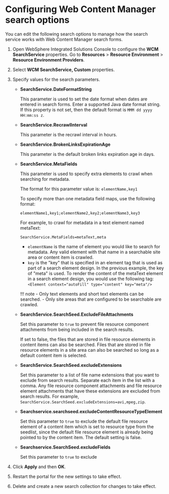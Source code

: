 # Configuring Web Content Manager search options

You can edit the following search options to manage how the search service works with Web Content Manager search forms.

1.  Open WebSphere Integrated Solutions Console to configure the **WCM SearchService** properties. Go to **Resources** \> **Resource Environment** \> **Resource Environment Providers**.

2.  Select **WCM SearchService, Custom** properties.

3.  Specify values for the search parameters.

    -   **SearchService.DateFormatString**

        This parameter is used to set the date format when dates are entered in search forms. Enter a supported Java date format string. If this property is not set, then the default format is `MMM dd yyyy HH:mm:ss z`.

    -   **SearchService.RecrawlInterval**

        This parameter is the recrawl interval in hours.

    -   **SearchService.BrokenLinksExpirationAge**

        This parameter is the default broken links expiration age in days.

    -   **SearchService.MetaFields**

        This parameter is used to specify extra elements to crawl when searching for metadata.

        The format for this parameter value is: `elementName,key1`

        To specify more than one metadata field maps, use the following format:

        ```
        elementName1,key1;elementName2,key2;elementName3,key3
        ```

        For example, to crawl for metadata in a text element named metaText:

        ```
        SearchService.MetaFields=metaText,meta
        ```

        -   `elementName` is the name of element you would like to search for metadata. Any valid element with that name in a searchable site area or content item is crawled.
        -   `key` is the "key" that is specified in an element tag that is used as part of a search element design. In the previous example, the key of "meta" is used. To render the content of the metaText element in a search element design, you would use the following tag: `<Element context="autoFill" type="content" key="meta"/>`

        !!! note
            -   Only text elements and short text elements can be searched.
            -   Only site areas that are configured to be searchable are crawled.
            
    -   **SearchService.SearchSeed.ExcludeFileAttachments**

        Set this parameter to `true` to prevent file resource component attachments from being included in the search results.

        If set to false, the files that are stored in file resource elements in content items can also be searched. Files that are stored in file resource elements in a site area can also be searched so long as a default content item is selected.

    -   **SearchService.SearchSeed.excludeExtensions**

        Set this parameter to a list of file name extensions that you want to exclude from search results. Separate each item in the list with a comma. Any file resource component attachments and file resource element attachments that have these extensions are excluded from search results. For example, `SearchService.SearchSeed.excludeExtensions=avi,mpeg,zip`.

    -   **Searchservice.searchseed.excludeContentResourceTypeElement**

        Set this parameter to `true` to exclude the default file resource element of a content item which is set to resource type from the seedlist, since the default file resource element is already being pointed to by the content item. The default setting is false.

    -   **Searchservice.SearchSeed.excludeFields**

        Set this parameter to `true` to exclude

4.  Click **Apply** and then **OK**.

5.  Restart the portal for the new settings to take effect.

6.  Delete and create a new search collection for changes to take effect.



